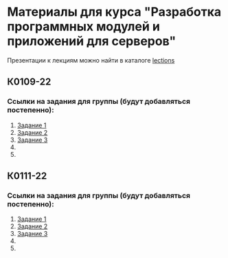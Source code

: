 # Материалы для курса "Разработка программных модулей и приложений для серверов"

Презентации к лекциям можно найти в каталоге [lections](/lections/)

## К0109-22

### Ссылки на задания для группы (будут добавляться постепенно):
1. [Задание 1](https://classroom.github.com/a/MrURiODj)
2. [Задание 2](https://classroom.github.com/a/JZb02f9v)
3. [Задание 3](https://classroom.github.com/a/d7FYL4Ow)
4. 
5. 

## К0111-22

### Ссылки на задания для группы (будут добавляться постепенно):
1. [Задание 1](https://classroom.github.com/a/750j4GF2)
2. [Задание 2](https://classroom.github.com/a/FLyp2GXC)
3. [Задание 3](https://classroom.github.com/a/iBao1G7H)
4. 
5. 
